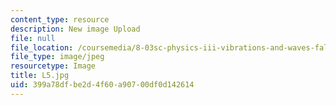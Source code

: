 ```yaml
---
content_type: resource
description: New image Upload
file: null
file_location: /coursemedia/8-03sc-physics-iii-vibrations-and-waves-fall-2016/399a78dfbe2d4f60a90700df0d142614_L5.jpg
file_type: image/jpeg
resourcetype: Image
title: L5.jpg
uid: 399a78df-be2d-4f60-a907-00df0d142614
---
```

